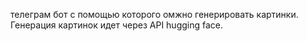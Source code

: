 телеграм бот с помощью которого омжно генерировать картинки. Генерация картинок идет через API hugging face.
